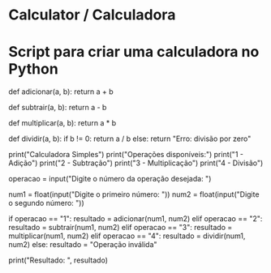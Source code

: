 # Calculator / Calculadora
# Script para criar uma calculadora no Python
def adicionar(a, b):
    return a + b

def subtrair(a, b):
    return a - b

def multiplicar(a, b):
    return a * b

def dividir(a, b):
    if b != 0:
        return a / b
    else:
        return "Erro: divisão por zero"

print("Calculadora Simples")
print("Operações disponíveis:")
print("1 - Adição")
print("2 - Subtração")
print("3 - Multiplicação")
print("4 - Divisão")

operacao = input("Digite o número da operação desejada: ")

num1 = float(input("Digite o primeiro número: "))
num2 = float(input("Digite o segundo número: "))

if operacao == "1":
    resultado = adicionar(num1, num2)
elif operacao == "2":
    resultado = subtrair(num1, num2)
elif operacao == "3":
    resultado = multiplicar(num1, num2)
elif operacao == "4":
    resultado = dividir(num1, num2)
else:
    resultado = "Operação inválida"

print("Resultado: ", resultado)
